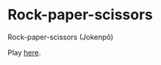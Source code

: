 # Rock-paper-scissors
Rock-paper-scissors (Jokenpô)

Play [here](https://douglasdl.github.io/Rock-paper-scissors/index.html).
